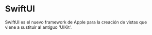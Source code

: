 # SwiftUI
SwiftUI es el nuevo framework de Apple para la creación de vistas que viene a sustituir al antiguo 'UIKit'.
